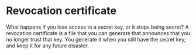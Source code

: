 [Title]: # (Certificado de revocación)
[Order]: # (97)

# Revocation certificate

What happens if you lose access to a secret key, or it stops being secret? A revocation certificate is a file that you can generate that announces that you no longer trust that key. You generate it when you still have the secret key, and keep it for any future disaster.